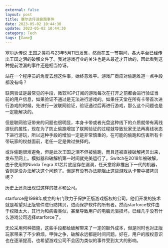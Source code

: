 ```yaml
---
external: false
layout: post
title: 塞尔达传说偷跑事件
date: 2023-05-02 10:44:30
update: 2023-05-02 10:44:30
category: Tech
tags: [Game]
---
```


塞尔达传说 王国之类将与23年5月11日发售，然而在五一节期间，各大平台已经传出王国之泪的破解文件了。我对游戏行业的关注也是从最近才开始的，因此看到这种提前泄漏的事件还是相当惊讶。

站在一个程序员的角度去想这件事，始终意难平。游戏厂商应对偷跑难道一点手段都没有吗？

联网验证是最常见的手段，微软XGP订阅的游戏每次在打开之前都会进行验证当前的用户信息，如果验证不通过是无法进行游戏的。如果任天堂在所有卡带首次进行游戏的时候，先进行一波联网验证，验证通过后再进行游戏，那么这个问题也是一定能解决的。

但是联网验证带来的问题也很明显，本身卡带或者光盘这种线下的介质就带有离线游玩的属性，现在为了防止偷跑增加了联网验证的过程就导致玩家无法再离线状态下进行游玩，所以这种手段的增加一定是非常慎重的，在可能的偷跑和伤害所有卡带玩家的权益面前，老任一定是做过抉择的。

或许偷跑很难避免，但是此次王国之泪不但被偷跑，而且还被直接破解拷贝出来，发布至网上。模拟器和破解机第一时间就完美运行了。Switch在2018年被破解，由于使用的Nivida Tegra X1芯片底层存在漏洞，任天堂除非推出下一代的机器，否则是没办法解决这个问题了。但是有没有办法能阻止这些游戏从卡带中被拷贝呢？

历史上还真出现过这样的技术和公司。

starforce是1998年成立的专门致力于保护正版游戏版权的公司，他们开发的技术就是希望对正版软件进行防拷贝，进而保护软件的所有者。然而starforce软件由于权限太大，其行为和病毒类似，甚至导致用户的电脑光驱损坏。已经几乎没有什么游戏公司选择starforce了。

无论采用何种措施，这些手段都给破解带来了一定的额外成本，但是同时也对正版玩家带来了不少麻烦。甲弹之争，破解永远都是时间问题。好在，用户的版权意识也在逐渐提高，也希望游戏公司不会因为类似的事件受到太大的影响。
